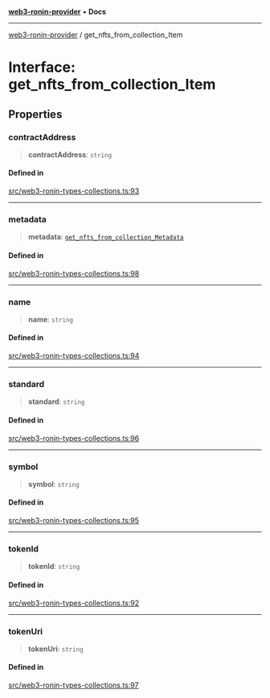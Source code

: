[**web3-ronin-provider**](../README.md) • **Docs**

***

[web3-ronin-provider](../globals.md) / get\_nfts\_from\_collection\_Item

# Interface: get\_nfts\_from\_collection\_Item

## Properties

### contractAddress

> **contractAddress**: `string`

#### Defined in

[src/web3-ronin-types-collections.ts:93](https://github.com/chuacw/web3-ronin-provider/blob/4a5337409914c1435eb29cf10385b5e91a5e50ae/src/web3-ronin-types-collections.ts#L93)

***

### metadata

> **metadata**: [`get_nfts_from_collection_Metadata`](get_nfts_from_collection_Metadata.md)

#### Defined in

[src/web3-ronin-types-collections.ts:98](https://github.com/chuacw/web3-ronin-provider/blob/4a5337409914c1435eb29cf10385b5e91a5e50ae/src/web3-ronin-types-collections.ts#L98)

***

### name

> **name**: `string`

#### Defined in

[src/web3-ronin-types-collections.ts:94](https://github.com/chuacw/web3-ronin-provider/blob/4a5337409914c1435eb29cf10385b5e91a5e50ae/src/web3-ronin-types-collections.ts#L94)

***

### standard

> **standard**: `string`

#### Defined in

[src/web3-ronin-types-collections.ts:96](https://github.com/chuacw/web3-ronin-provider/blob/4a5337409914c1435eb29cf10385b5e91a5e50ae/src/web3-ronin-types-collections.ts#L96)

***

### symbol

> **symbol**: `string`

#### Defined in

[src/web3-ronin-types-collections.ts:95](https://github.com/chuacw/web3-ronin-provider/blob/4a5337409914c1435eb29cf10385b5e91a5e50ae/src/web3-ronin-types-collections.ts#L95)

***

### tokenId

> **tokenId**: `string`

#### Defined in

[src/web3-ronin-types-collections.ts:92](https://github.com/chuacw/web3-ronin-provider/blob/4a5337409914c1435eb29cf10385b5e91a5e50ae/src/web3-ronin-types-collections.ts#L92)

***

### tokenUri

> **tokenUri**: `string`

#### Defined in

[src/web3-ronin-types-collections.ts:97](https://github.com/chuacw/web3-ronin-provider/blob/4a5337409914c1435eb29cf10385b5e91a5e50ae/src/web3-ronin-types-collections.ts#L97)
